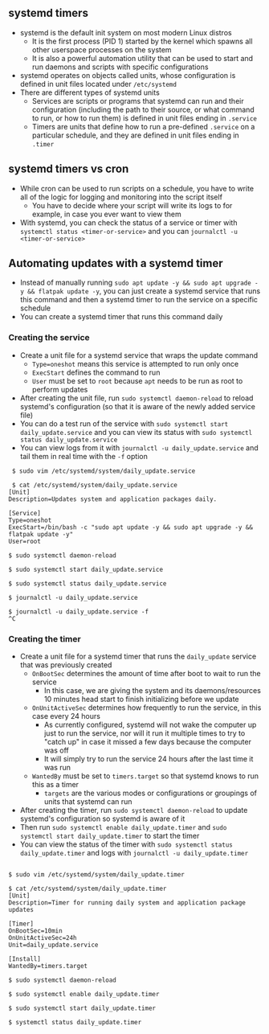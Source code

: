 ## systemd timers
- systemd is the default init system on most modern Linux distros
	- It is the first process (PID 1) started by the kernel which spawns all other userspace processes on the system
	- It is also a powerful automation utility that can be used to start and run daemons and scripts with specific configurations
- systemd operates on objects called units, whose configuration is defined in unit files located under `/etc/systemd`
- There are different types of systemd units
	- Services are scripts or programs that systemd can run and their configuration (including the path to their source, or what command to run, or how to run them) is defined in unit files ending in `.service`
	- Timers are units that define how to run a pre-defined `.service` on a particular schedule, and they are defined in unit files ending in `.timer`
## systemd timers vs cron
- While cron can be used to run scripts on a schedule, you have to write all of the logic for logging and monitoring into the script itself
	- You have to decide where your script will write its logs to for example, in case you ever want to view them
- With systemd, you can check the status of a service or timer with `systemctl status <timer-or-service>` and you can  `journalctl -u <timer-or-service>`
## Automating updates with a systemd timer
- Instead of manually running `sudo apt update -y && sudo apt upgrade -y && flatpak update -y`, you can just create a systemd service that runs this command and then a systemd timer to run the service on a specific schedule
- You can create a systemd timer that runs this command daily
### Creating the service
- Create a unit file for a systemd service that wraps the update command
	- `Type=oneshot` means this service is attempted to run only once
	- `ExecStart` defines the command to run
	- `User` must be set to `root` because `apt` needs to be run as root to perform updates
- After creating the unit file, run `sudo systemctl daemon-reload` to reload systemd's configuration (so that it is aware of the newly added service file)
- You can do a test run of the service with `sudo systemctl start daily_update.service` and you can view its status with `sudo systemctl status daily_update.service`
- You can view logs from it with `journalctl -u daily_update.service` and tail them in real time with the `-f` option
```
 $ sudo vim /etc/systemd/system/daily_update.service
 
 $ cat /etc/systemd/system/daily_update.service 
[Unit]
Description=Updates system and application packages daily.

[Service]
Type=oneshot
ExecStart=/bin/bash -c "sudo apt update -y && sudo apt upgrade -y && flatpak update -y"
User=root

$ sudo systemctl daemon-reload

$ sudo systemctl start daily_update.service

$ sudo systemctl status daily_update.service

$ journalctl -u daily_update.service

$ journalctl -u daily_update.service -f
^C
```
### Creating the timer
- Create a unit file for a systemd timer that runs the `daily_update` service that was previously created
	- `OnBootSec` determines the amount of time after boot to wait to run the service
		- In this case, we are giving the system and its daemons/resources 10 minutes head start to finish initializing before we update
	- `OnUnitActiveSec` determines how frequently to run the service, in this case every 24 hours
		- As currently configured, systemd will not wake the computer up just to run the service, nor will it run it multiple times to try to "catch up" in case it missed a few days because the computer was off
		- It will simply try to run the service 24 hours after the last time it was run
	- `WantedBy` must be set to `timers.target` so that systemd knows to run this as a timer
		- `targets` are the various modes or configurations or groupings of units that systemd can run
- After creating the timer, run `sudo systemctl daemon-reload` to update systemd's configuration so systemd is aware of it
- Then run `sudo systemctl enable daily_update.timer` and `sudo systemctl start daily_update.timer` to start the timer
- You can view the status of the timer with `sudo systemctl status daily_update.timer` and logs with `journalctl -u daily_update.timer`
```

$ sudo vim /etc/systemd/system/daily_update.timer

$ cat /etc/systemd/system/daily_update.timer
[Unit]
Description=Timer for running daily system and application package updates

[Timer]
OnBootSec=10min
OnUnitActiveSec=24h
Unit=daily_update.service

[Install]
WantedBy=timers.target

$ sudo systemctl daemon-reload

$ sudo systemctl enable daily_update.timer

$ sudo systemctl start daily_update.timer

$ systemctl status daily_update.timer

```
